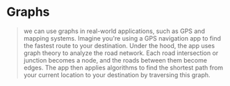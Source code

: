 
# Graphs

> we can use graphs in real-world applications, such as GPS and mapping systems. Imagine you're using a GPS navigation app to find the fastest route to your destination. Under the hood, the app uses graph theory to analyze the road network. Each road intersection or junction becomes a node, and the roads between them become edges. The app then applies algorithms to find the shortest path from your current location to your destination by traversing this graph.
